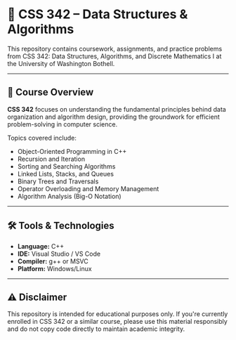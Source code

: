 # 📘 CSS 342 – Data Structures & Algorithms

This repository contains coursework, assignments, and practice problems from CSS 342: Data Structures, Algorithms, and Discrete Mathematics I at the University of Washington Bothell.

---

## 🧠 Course Overview

**CSS 342** focuses on understanding the fundamental principles behind data organization and algorithm design, providing the groundwork for efficient problem-solving in computer science.

Topics covered include:

- Object-Oriented Programming in C++
- Recursion and Iteration
- Sorting and Searching Algorithms
- Linked Lists, Stacks, and Queues
- Binary Trees and Traversals
- Operator Overloading and Memory Management
- Algorithm Analysis (Big-O Notation)

---

## 🛠️ Tools & Technologies

- **Language:** C++
- **IDE:** Visual Studio / VS Code
- **Compiler:** g++ or MSVC
- **Platform:** Windows/Linux

---

## ⚠️ Disclaimer
This repository is intended for educational purposes only. If you're currently enrolled in CSS 342 or a similar course, please use this material responsibly and do not copy code directly to maintain academic integrity.
